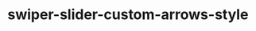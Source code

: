 # swiper-slider-custom-arrows-style

<style><br>
  .swiper-button-prev.swiper-button-prev_mySwiper3:empty, .swiper-button-next.swiper-button-next_mySwiper3:empty{<br>
  display:block;<br>
}<br>
.swiper-button-prev.swiper-button-prev_mySwiper3, .swiper-button-next.swiper-button-next_mySwiper3 {<br>
    width: 50px;<br>
    height: 50px;<br>
    border-radius: 50%;<br>
    background-color: #fff;<br>
}<br>
<br>
<br>


.swiper-button-prev.swiper-button-prev_mySwiper3::after,<br>
.swiper-button-prev.swiper-button-prev_mySwiper3::before,<br>
.swiper-button-next.swiper-button-next_mySwiper3::after,<br>
.swiper-button-next.swiper-button-next_mySwiper3::before{<br>
  height: 2px;<br>
    width: 25px;<br>
    background: var(--blue); <br>
    position: absolute;<br>
  content:""; <br>
}<br>
 
.swiper-button-prev.swiper-button-prev_mySwiper3::after,<br>
.swiper-button-prev.swiper-button-prev_mySwiper3::before{ <br>
    left: 10px;<br>
     
}<br>
.swiper-button-next.swiper-button-next_mySwiper3::after,<br>
.swiper-button-next.swiper-button-next_mySwiper3::before{ <br>
    right: 10px;<br>
}<br>
 
.swiper-button-prev.swiper-button-prev_mySwiper3::before,<br>
.swiper-button-next.swiper-button-next_mySwiper3::before {<br>
    
    transform: rotate(-40deg); <br>
}<br>

.swiper-button-prev.swiper-button-prev_mySwiper3::after,<br>
.swiper-button-next.swiper-button-next_mySwiper3::after{<br>
  transform: rotate(40deg); <br>
}<br>

<br>
.swiper-button-prev.swiper-button-prev_mySwiper3::before,<br>
.swiper-button-next.swiper-button-next_mySwiper3::after {  <br>
    top: 16px; <br>
} <br>

.swiper-button-prev.swiper-button-prev_mySwiper3::after,<br>
.swiper-button-next.swiper-button-next_mySwiper3::before { <br>
    bottom: 17px;<br>     
}<br>
/***** Slider Custom CSSS ***/<br>

</style><br>
